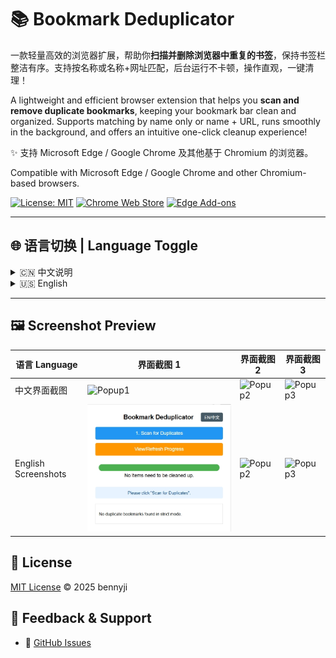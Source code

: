 # 📚 Bookmark Deduplicator

一款轻量高效的浏览器扩展，帮助你**扫描并删除浏览器中重复的书签**，保持书签栏整洁有序。支持按名称或名称+网址匹配，后台运行不卡顿，操作直观，一键清理！

A lightweight and efficient browser extension that helps you **scan and remove duplicate bookmarks**, keeping your bookmark bar clean and organized. Supports matching by name only or name + URL, runs smoothly in the background, and offers an intuitive one-click cleanup experience!

✨ 支持 Microsoft Edge / Google Chrome 及其他基于 Chromium 的浏览器。

Compatible with Microsoft Edge / Google Chrome and other Chromium-based browsers.

[![License: MIT](https://img.shields.io/badge/License-MIT-yellow.svg)](LICENSE)
[![Chrome Web Store](https://img.shields.io/badge/Chrome%20Web%20Store-4285F4?style=for-the-badge&logo=google-chrome&logoColor=white)](https://chrome.google.com/webstore/detail/YOUR_EXTENSION_ID)
[![Edge Add-ons](https://img.shields.io/badge/Microsoft%20Edge-0078D7?style=for-the-badge&logo=microsoft-edge&logoColor=white)](https://microsoftedge.microsoft.com/addons/detail/%E4%B9%A6%E7%AD%BE%E5%8E%BB%E9%87%8D%E5%99%A8-bookmark-deduplicat/iockbhndobjnencflhcnddlbamgpdloj)

---

## 🌐 语言切换 | Language Toggle

<details>
  <summary>🇨🇳 中文说明</summary>

  ## 🔍 功能特性
  - ✅ **智能去重**：可选择按“书签名”或“书签名 + 网址”识别重复项
  - ⚙️ **后台运行**：扫描时不阻塞浏览器，支持实时进度条
  - 🛑 **随时停止**：提供“停止”按钮，可中断扫描过程
  - 📁 **支持折叠文件夹**：保留原有书签结构，不打乱分组
  - ✔️ **选择性清理**：扫描完成后可勾选要删除的重复项
  - 🎛️ **筛选开关**：灵活控制哪些文件夹参与扫描
  - 📊 **优化的摘要显示**：清晰展示重复组统计信息，一目了然

  ## 🚀 安装方法
  ### 方法一：从官方商店安装
  👉 [Chrome webstore 商店](https://chromewebstore.google.com/?hl=zh-CN&authuser=0)（搜索 "Bookmark Deduplicator"）
  👉 [Edge Add-ons 商店](https://microsoftedge.microsoft.com/addons/)（搜索 "Bookmark Deduplicator"）

  ### 方法二：从本地加载（开发者模式）
  1. 克隆或下载本仓库：
     ```bash
     git clone https://github.com/yourname/bookmark-deduplicator.git
     ```
  2. 打开浏览器扩展页面：`edge://extensions/`
  3. 开启“开发者模式”
  4. 点击“加载已解压的扩展程序”

  ## 📄 隐私声明
  本扩展**不会收集、上传或分享**你的任何书签数据。所有操作均在本地完成，完全离线运行。

  > 🔐 你的数据，始终属于你。

</details>

<details>
  <summary>🇺🇸 English</summary>

  ## 🔍 Features
  - ✅ **Smart Deduplication**: Detect duplicates by "name" or "name + URL"
  - ⚙️ **Runs in Background**: Non-blocking scan with progress bar
  - 🛑 **Stop Anytime**: Interrupt scanning at any time
  - 📁 **Supports Collapsed Folders**: Preserves folder structure
  - ✔️ **Selective Cleanup**: Choose which duplicates to delete
  - 🎛️ **Toggleable Filters**: Control which folders to scan
  - 📊 **Optimized Summary**: Clear display of duplicate groups

  ## 🚀 Installation
  ### Method 1: Install from Store 
  👉 [Chrome webstore](https://chromewebstore.google.com/?hl=zh-CN&authuser=0)（Search for "Bookmark Deduplicator"）
  👉 [Edge Add-ons ](https://microsoftedge.microsoft.com/addons/)（Search for "Bookmark Deduplicator"）


  ### Method 2: Load Locally (Developer Mode)
  1. Clone the repo:
     ```bash
     git clone https://github.com/yourname/bookmark-deduplicator.git
     ```
  2. Go to `edge://extensions/`
  3. Enable "Developer mode"
  4. Click "Load unpacked"

  ## 📄 Privacy Statement
  This extension **does not collect or share** your data. All operations are local.

  > 🔐 Your data belongs to you.

</details>

---

## 🖼️ Screenshot Preview

| 语言 Language       | 界面截图 1                         | 界面截图 2                         | 界面截图 3                         |
|---------------------|------------------------------------|------------------------------------|------------------------------------|
| 中文界面截图        | ![Popup1](screenshots/中1.png)     | ![Popup2](screenshots/中2.png)     | ![Popup3](screenshots/中3.png)     |
| English Screenshots | ![Popup1](screenshots/英文1.png)   | ![Popup2](screenshots/英2.png)     | ![Popup3](screenshots/英3.png)     |

## 📄 License
[MIT License](LICENSE) © 2025 bennyji

## 🙌 Feedback & Support
- 💬 [GitHub Issues](https://github.com/bennyji/BookmarkDeduplicator/issues)
